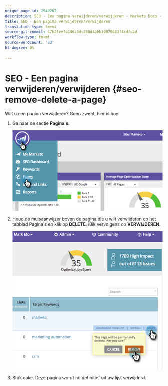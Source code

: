 ```yaml
---
unique-page-id: 2949262
description: SEO - Een pagina verwijderen/verwijderen - Marketo Docs - Productdocumentatie
title: SEO - Een pagina verwijderen/verwijderen
translation-type: tm+mt
source-git-commit: 47b2fee7d146c3dc558d4bbb10070683f4cdfd3d
workflow-type: tm+mt
source-wordcount: '63'
ht-degree: 0%

---
```



# SEO - Een pagina verwijderen/verwijderen {#seo-remove-delete-a-page}

Wilt u een pagina verwijderen? Geen zweet, hier is hoe:

1. Ga naar de sectie **Pagina&#39;s**.

   ![](assets/image2014-9-18-13-3a58-3a33.png)

1. Houd de muisaanwijzer boven de pagina die u wilt verwijderen op het tabblad Pagina&#39;s en klik op **DELETE**. Klik vervolgens op **VERWIJDEREN**.

   ![](assets/image2014-9-18-13-3a58-3a39.png)

1. Stuk cake. Deze pagina wordt nu definitief uit uw lijst verwijderd.


